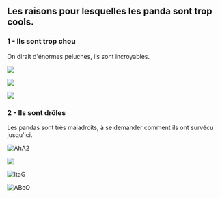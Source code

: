 ## Les raisons pour lesquelles les panda sont trop cools.

### 1 - Ils sont trop chou

On dirait d'énormes peluches, ils sont incroyables.

![](https://cdn.shopify.com/s/files/1/0259/1945/5314/files/Images_blog4_1024x1024.jpg?v=1569065380)

![](https://www.wwf.org.uk/sites/default/files/styles/gallery_image/public/2019-03/Medium_WW225814.jpg?h=5baad5a5&itok=mkAOl8Vk)

![](https://www.wwf.org.uk/sites/default/files/styles/gallery_image/public/2015-28/panda_survey.jpg?itok=aEaelVA0)

### 2 - Ils sont drôles

Les pandas sont très maladroits, à se demander comment ils ont survécu jusqu'ici.

![AhA2](https://github.com/cricrio/git-royale-0001/assets/138128888/b078920e-bdc8-42ee-8e12-2a1abd964d1a)

![](https://j.gifs.com/ZjeNgA.gif)

![ItaG](https://github.com/cricrio/git-royale-0001/assets/138128888/0990072b-1574-4279-87ed-4647ec745336)

![ABcO](https://github.com/cricrio/git-royale-0001/assets/138128888/afc772ad-3461-4f3d-9fcf-2fa2d25fd8d9)
